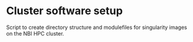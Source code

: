 # Cluster software setup

Script to create directory structure and modulefiles for singularity images on the NBI HPC cluster.
